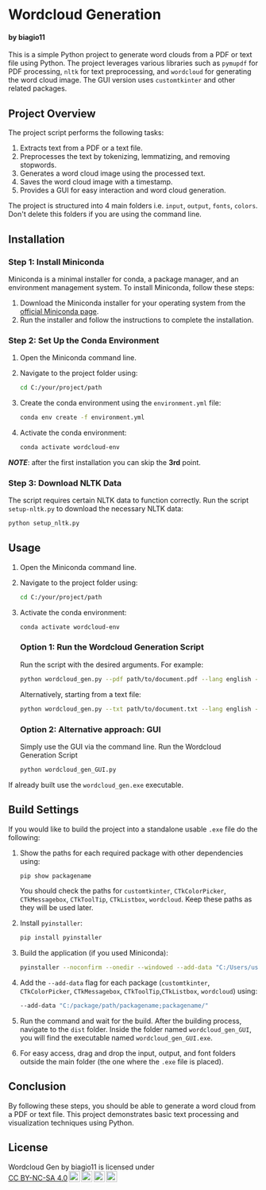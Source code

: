 # Wordcloud Generation

#### by biagio11

This is a simple Python project to generate word clouds from a PDF or text file using Python. The project leverages various libraries such as `pymupdf` for PDF processing, `nltk` for text preprocessing, and `wordcloud` for generating the word cloud image. The GUI version uses `customtkinter` and other related packages.

## Project Overview

The project script performs the following tasks:

1. Extracts text from a PDF or a text file.
2. Preprocesses the text by tokenizing, lemmatizing, and removing stopwords.
3. Generates a word cloud image using the processed text.
4. Saves the word cloud image with a timestamp.
5. Provides a GUI for easy interaction and word cloud generation.

The project is structured into 4 main folders i.e. `input`, `output`, `fonts`, `colors`. Don't delete this folders if you are using the command line.

## Installation

### Step 1: Install Miniconda

Miniconda is a minimal installer for conda, a package manager, and an environment management system. To install Miniconda, follow these steps:

1. Download the Miniconda installer for your operating system from the [official Miniconda page](https://docs.conda.io/en/latest/miniconda.html).
2. Run the installer and follow the instructions to complete the installation.

### Step 2: Set Up the Conda Environment

1. Open the Miniconda command line.

2. Navigate to the project folder using:
   
   ```bash
   cd C:/your/project/path
   ```

3. Create the conda environment using the `environment.yml` file:
   
   ```bash
   conda env create -f environment.yml
   ```

4. Activate the conda environment:
   
   ```bash
   conda activate wordcloud-env
   ```

***NOTE***: after the first installation you can skip the **3rd** point.

### Step 3: Download NLTK Data

The script requires certain NLTK data to function correctly.
Run the script `setup-nltk.py` to download the necessary NLTK data:

```bash
python setup_nltk.py
```

## Usage

1. Open the Miniconda command line.

2. Navigate to the project folder using:
   
   ```bash
   cd C:/your/project/path
   ```

3. Activate the conda environment:
   
   ```bash
   conda activate wordcloud-env
   ```

   ### Option 1: Run the Wordcloud Generation Script

   Run the script with the desired arguments. For example:

   ```bash
   python wordcloud_gen.py --pdf path/to/document.pdf --lang english --exclude word1 word2 word3 --color_file path/to/colors.json --width 1920 --height 1080 --background white --font path/to/font.ttf
   ```

   Alternatively, starting from a text file:

   ```bash
   python wordcloud_gen.py --txt path/to/document.txt --lang english --exclude word1 word2 word3 --color_file path/to/colors.json --width 1920 --height 1080 --background white --font path/to/font.ttf
   ```

   ### Option 2: Alternative approach: GUI

   Simply use the GUI via the command line.
   Run the Wordcloud Generation Script
      
      ```bash
      python wordcloud_gen_GUI.py
      ```

If already built use the `wordcloud_gen.exe` executable.

## Build Settings

If you would like to build the project into a standalone usable `.exe` file do the following:
1. Show the paths for each required package with other dependencies using:
   ```bash
   pip show packagename
   ```
   You should check the paths for `customtkinter`, `CTkColorPicker`, `CTkMessagebox`, `CTkToolTip`, `CTkListbox`, `wordcloud`. Keep these paths as they will be used later.

2. Install `pyinstaller`:
   ```bash
   pip install pyinstaller
   ```

3. Build the application (if you used Miniconda):
   
   ```bash
   pyinstaller --noconfirm --onedir --windowed --add-data "C:/Users/user/miniconda3/envs/wordcloud-env/Lib/site-packages/customtkinter;customtkinter/" --add-data ... wordcloud_gen_GUI.py
   ```

4. Add the `--add-data` flag for each package (`customtkinter`, `CTkColorPicker`, `CTkMessagebox`, `CTkToolTip`,`CTkListbox`, `wordcloud`) using:
   
   ```bash
   --add-data "C:/package/path/packagename;packagename/"
   ```

5. Run the command and wait for the build. After the building process, navigate to the `dist` folder. Inside the folder named `wordcloud_gen_GUI`, you will find the executable named `wordcloud_gen_GUI.exe`.

6. For easy access, drag and drop the input, output, and font folders outside the main folder (the one where the `.exe` file is placed).

## Conclusion

By following these steps, you should be able to generate a word cloud from a PDF or text file. This project demonstrates basic text processing and visualization techniques using Python.

## License

<p xmlns:cc="http://creativecommons.org/ns#" xmlns:dct="http://purl.org/dc/terms/"><span property="dct:title">Wordcloud Gen</span> by <span property="cc:attributionName">biagio11</span> is licensed under <a href="https://creativecommons.org/licenses/by-nc-sa/4.0/?ref=chooser-v1" target="_blank" rel="license noopener noreferrer" style="display:inline-block;">CC BY-NC-SA 4.0<img style="height:22px!important;margin-left:3px;vertical-align:text-bottom;" src="https://mirrors.creativecommons.org/presskit/icons/cc.svg?ref=chooser-v1" alt=""><img style="height:22px!important;margin-left:3px;vertical-align:text-bottom;" src="https://mirrors.creativecommons.org/presskit/icons/by.svg?ref=chooser-v1" alt=""><img style="height:22px!important;margin-left:3px;vertical-align:text-bottom;" src="https://mirrors.creativecommons.org/presskit/icons/nc.svg?ref=chooser-v1" alt=""><img style="height:22px!important;margin-left:3px;vertical-align:text-bottom;" src="https://mirrors.creativecommons.org/presskit/icons/sa.svg?ref=chooser-v1" alt=""></a></p>

